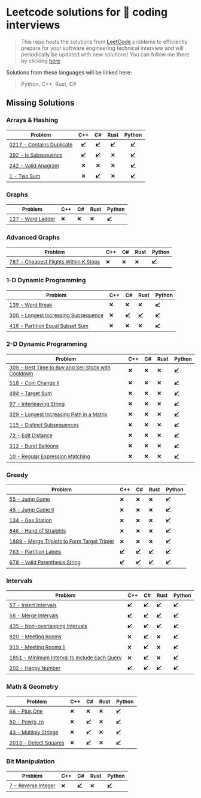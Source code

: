 # Leetcode solutions for 🚀 coding interviews

> This repo hosts the solutions from [LeetCode](https://leetcode.com/problemset/all/) problems to efficiently prepare for your software engineering technical interview and will periodically be updated with new solutions! You can follow me there by clicking [here](https://leetcode.com/rodolfostark/)

Solutions from these languages will be linked here:

> Python, C++, Rust, C#

## Missing Solutions

### Arrays & Hashing

| <sub>Problem</sub>                                                                        | <sub>C++</sub>                                                             | <sub>C#</sub>                                                                | <sub>Rust</sub>                                                            | <sub>Python</sub>                                                            |
| ----------------------------------------------------------------------------------------- | -------------------------------------------------------------------------- | ---------------------------------------------------------------------------- | -------------------------------------------------------------------------- | ---------------------------------------------------------------------------- |
| <sub>[0217 - Contains Duplicate](https://leetcode.com/problems/contains-duplicate/)</sub> | <sub><div align='center'>[✔️](cpp/0217-contains-duplicate.cpp)</div></sub> | <sub><div align='center'>[✔️](csharp/0217-contains-duplicate.cs)</div></sub> | <sub><div align='center'>[✔️](rust/0217-contains-duplicate.rs)</div></sub> | <sub><div align='center'>[✔️](python/0217-contains-duplicate.py)</div></sub> |
| <sub>[392 - Is Subsequence](https://leetcode.com/problems/is-subsequence/)</sub> | <sub><div align='center'>[✔️](cpp/392-is-subsequence.cpp)</div></sub> | <sub><div align='center'>[✔️](csharp/392-is-subsequence.cs)</div></sub> | <sub><div align='center'>❌</div></sub> | <sub><div align='center'>[✔️](python/392-is-subsequence.py)</div></sub> |
| <sub>[242 - Valid Anagram](https://leetcode.com/problems/valid-anagram/)</sub> | <sub><div align='center'>❌</div></sub> | <sub><div align='center'>❌</sub> | <sub><div align='center'>❌</div></sub> | <sub><div align='center'>[✔️](python/242-valid-anagram.py)</div></sub> |
| <sub>[1 - Two Sum](https://leetcode.com/problems/two-sum/)</sub> | <sub><div align='center'>❌</div></sub> | <sub><div align='center'>[✔️](csharp/1-two-sum.cs)</sub> | <sub><div align='center'>❌</div></sub> | <sub><div align='center'>[✔️](python/1-two-sum.py)</div></sub> |

### Graphs

| <sub>Problem</sub>                                                         | <sub>C++</sub> | <sub>C#</sub> | <sub>Rust</sub> | <sub>Python</sub>                          |
| -------------------------------------------------------------------------- | -------------- | ------------- | --------------- | ------------------------------------------ |
| <sub>[127 - Word Ladder](https://leetcode.com/problems/word-ladder/)</sub> | <sub>❌</sub>  | <sub>❌</sub> | <sub>❌</sub>   | <sub>[✔️](python/127-word-ladder.py)</sub> |

### Advanced Graphs

| <sub>Problem</sub>                                                                                                 | <sub>C++</sub> | <sub>C#</sub> | <sub>Rust</sub> | <sub>Python</sub>                                              |
| ------------------------------------------------------------------------------------------------------------------ | -------------- | ------------- | --------------- | -------------------------------------------------------------- |
| <sub>[787 - Cheapest Flights Within K Stops](https://leetcode.com/problems/cheapest-flights-within-k-stops/)</sub> | <sub>❌</sub>  | <sub>❌</sub> | <sub>❌</sub>   | <sub>[✔️](python/787-cheapest-flights-within-k-stops.py)</sub> |

### 1-D Dynamic Programming

| <sub>Problem</sub>                                                                                               | <sub>C++</sub> | <sub>C#</sub>                                                 | <sub>Rust</sub>                                             | <sub>Python</sub>                                             |
| ---------------------------------------------------------------------------------------------------------------- | -------------- | ------------------------------------------------------------- | ----------------------------------------------------------- | ------------------------------------------------------------- |
| <sub>[139 - Word Break](https://leetcode.com/problems/word-break/)</sub>                                         | <sub>❌</sub>  | <sub>❌</sub>                                                 | <sub>❌</sub>                                               | <sub>[✔️](python/139-word-break.py)</sub>                     |
| <sub>[300 - Longest Increasing Subsequence](https://leetcode.com/problems/longest-increasing-subsequence/)</sub> | <sub>❌</sub>  | <sub>[✔️](csharp/300-longest-increasing-subsequence.cs)</sub> | <sub>[✔️](rust/300-longest-increasing-subsequence.rs)</sub> | <sub>[✔️](python/300-longest-increasing-subsequence.py)</sub> |
| <sub>[416 - Partition Equal Subset Sum](https://leetcode.com/problems/partition-equal-subset-sum/)</sub>         | <sub>❌</sub>  | <sub>❌</sub>                                                 | <sub>❌</sub>                                               | <sub>[✔️](python/416-partition-equal-subset-sum.py)</sub>     |

### 2-D Dynamic Programming

| <sub>Problem</sub>                                                                                                                             | <sub>C++</sub> | <sub>C#</sub> | <sub>Rust</sub> | <sub>Python</sub>                                                            |
| ---------------------------------------------------------------------------------------------------------------------------------------------- | -------------- | ------------- | --------------- | ---------------------------------------------------------------------------- |
| <sub>[309 - Best Time to Buy and Sell Stock with Cooldown](https://leetcode.com/problems/best-time-to-buy-and-sell-stock-with-cooldown/)</sub> | <sub>❌</sub>  | <sub>❌</sub> | <sub>❌</sub>   | <sub>[✔️](python/309-best-time-to-buy-and-sell-stock-with-cooldown.py)</sub> |
| <sub>[518 - Coin Change II](https://leetcode.com/problems/coin-change-ii/)</sub>                                                               | <sub>❌</sub>  | <sub>❌</sub> | <sub>❌</sub>   | <sub>[✔️](python/518-coin-change-ii.py)</sub>                                |
| <sub>[494 - Target Sum](https://leetcode.com/problems/target-sum/)</sub>                                                                       | <sub>❌</sub>  | <sub>❌</sub> | <sub>❌</sub>   | <sub>[✔️](python/494-target-sum.py)</sub>                                    |
| <sub>[97 - Interleaving String](https://leetcode.com/problems/interleaving-string/)</sub>                                                      | <sub>❌</sub>  | <sub>❌</sub> | <sub>❌</sub>   | <sub>[✔️](python/97-interleaving-string.py)</sub>                            |
| <sub>[329 - Longest Increasing Path in a Matrix](https://leetcode.com/problems/longest-increasing-path-in-a-matrix/)</sub>                     | <sub>❌</sub>  | <sub>❌</sub> | <sub>❌</sub>   | <sub>[✔️](python/329-longest-increasing-path-in-a-matrix.py)</sub>           |
| <sub>[115 - Distinct Subsequences](https://leetcode.com/problems/distinct-subsequences/)</sub>                                                 | <sub>❌</sub>  | <sub>❌</sub> | <sub>❌</sub>   | <sub>[✔️](python/115-distinct-subsequences.py)</sub>                         |
| <sub>[72 - Edit Distance](https://leetcode.com/problems/edit-distance/)</sub>                                                                  | <sub>❌</sub>  | <sub>❌</sub> | <sub>❌</sub>   | <sub>[✔️](python/115-distinct-subsequences.py)</sub>                         |
| <sub>[312 - Burst Balloons](https://leetcode.com/problems/burst-balloons/)</sub>                                                               | <sub>❌</sub>  | <sub>❌</sub> | <sub>❌</sub>   | <sub>[✔️](python/115-distinct-subsequences.py)</sub>                         |
| <sub>[10 - Regular Expression Matching](https://leetcode.com/problems/regular-expression-matching/)</sub>                                      | <sub>❌</sub>  | <sub>❌</sub> | <sub>❌</sub>   | <sub>[✔️](python/10-regular-expression-matching.py)</sub>                    |

### Greedy

| <sub>Problem</sub>                                                                                                              | <sub>C++</sub>                                        | <sub>C#</sub>                                           | <sub>Rust</sub>                                       | <sub>Python</sub>                                                     |
| ------------------------------------------------------------------------------------------------------------------------------- | ----------------------------------------------------- | ------------------------------------------------------- | ----------------------------------------------------- | --------------------------------------------------------------------- |
| <sub>[55 - Jump Game](https://leetcode.com/problems/jump-game/)</sub>                                                           | <sub>❌</sub>                                         | <sub>❌</sub>                                           | <sub>❌</sub>                                         | <sub>[✔️](python/55-jump-game.py)</sub>                               |
| <sub>[45 - Jump Game II](https://leetcode.com/problems/jump-game-ii/)</sub>                                                     | <sub>❌</sub>                                         | <sub>❌</sub>                                           | <sub>❌</sub>                                         | <sub>[✔️](python/45-jump-game-ii.py)</sub>                            |
| <sub>[134 - Gas Station](https://leetcode.com/problems/gas-station/)</sub>                                                      | <sub>❌</sub>                                         | <sub>❌</sub>                                           | <sub>❌</sub>                                         | <sub>[✔️](python/134-gas-station.py)</sub>                            |
| <sub>[846 - Hand of Straights](https://leetcode.com/problems/hand-of-straights/)</sub>                                          | <sub>❌</sub>                                         | <sub>❌</sub>                                           | <sub>❌</sub>                                         | <sub>[✔️](python/846-hand-of_straights.py)</sub>                      |
| <sub>[1899 - Merge Triplets to Form Target Triplet](https://leetcode.com/problems/merge-triplets-to-form-target-triplet/)</sub> | <sub>❌</sub>                                         | <sub>❌</sub>                                           | <sub>❌</sub>                                         | <sub>[✔️](python/1899-merge-triplets-to-form-target-triplet.py)</sub> |
| <sub>[763 - Partition Labels](https://leetcode.com/problems/partition-labels/)</sub>                                            | <sub>[✔️](cpp/763-partition-labels.cpp)</sub>         | <sub>[✔️](csharp/763-partition-labels.cs)</sub>         | <sub>[✔️](rust/763-partition-labels.rs)</sub>         | <sub>[✔️](python/763-partition-labels.py)</sub>                       |
| <sub>[678 - Valid Parenthesis String](https://leetcode.com/problems/valid-parenthesis-string/)</sub>                            | <sub>[✔️](cpp/678-valid-parenthesis-string.cpp)</sub> | <sub>[✔️](csharp/678-valid-parenthesis-string.cs)</sub> | <sub>[✔️](rust/678-valid-parenthesis-string.rs)</sub> | <sub>[✔️](python/678-valid-parenthesis-string.py)</sub>               |

### Intervals

| <sub>Problem</sub>                                                                                                                | <sub>C++</sub>                                         | <sub>C#</sub>                                                          | <sub>Rust</sub>                                        | <sub>Python</sub>                                                      |
| --------------------------------------------------------------------------------------------------------------------------------- | ------------------------------------------------------ | ---------------------------------------------------------------------- | ------------------------------------------------------ | ---------------------------------------------------------------------- |
| <sub>[57 - Insert Intervals](https://leetcode.com/problems/valid-parenthesis-string/)</sub>                                       | <sub>[✔️](cpp/57-insert-intervals.cpp)</sub>           | <sub>[✔️](csharp/57-insert-intervals.cs)</sub>                         | <sub>[✔️](rust/57-insert-intervals.rs)</sub>           | <sub>[✔️](python/57-insert-interval.py)</sub>                          |
| <sub>[56 - Merge Intervals](https://leetcode.com/problems/merge-intervals/)</sub>                                                 | <sub>[✔️](cpp/56-merge-intervals.cpp)</sub>            | <sub>[✔️](csharp/56-merge-intervals.cs)</sub>                          | <sub>[✔️](rust/56-merge-intervals.rs)</sub>            | <sub>[✔️](python/56-merge-intervals.py)</sub>                          |
| <sub>[435 - Non-overlapping Intervals](https://leetcode.com/problems/non-overlapping-intervals/)</sub>                            | <sub>[✔️](cpp/435-non-overlapping-intervals.cpp)</sub> | <sub>[✔️](csharp/435-non-overlapping-intervals.cs)</sub>               | <sub>[✔️](rust/435-non-overlapping-intervals.rs)</sub> | <sub>[✔️](python/435-non-overlapping-intervals.py)</sub>               |
| <sub>[920 - Meeting Rooms](https://leetcode.com/problems/meeting-rooms/)</sub>                                                    | <sub>❌</sub>                                          | <sub>[✔️](csharp/920-meeting-room.cs)</sub>                            | <sub>❌</sub>                                          | <sub>[✔️](python/920-meeting-room.py)</sub>                            |
| <sub>[919 - Meeting Rooms II](https://leetcode.com/problems/meeting-rooms-ii/)</sub>                                              | <sub>❌</sub>                                          | <sub>[✔️](csharp/920-meeting-room.cs)</sub>                            | <sub>❌</sub>                                          | <sub>[✔️](python/919-meeting-room-ii.py)</sub>                         |
| <sub>[1851 - Minimum Interval to Include Each Query](https://leetcode.com/problems/minimum-interval-to-include-each-query/)</sub> | <sub>❌</sub>                                          | <sub>[✔️](csharp/1851-minimum-interval-to-include-each-query.cs)</sub> | <sub>❌</sub>                                          | <sub>[✔️](python/1851-minimum-interval-to-include-each-query.py)</sub> |
| <sub>[202 - Happy Number](https://leetcode.com/problems/happy-number/)</sub>                                                      | <sub>[✔️](cpp/202-happy-number.cpp)</sub>              | <sub>[✔️](csharp/202-happy-number.cs)</sub>                            | <sub>[✔️](rust/202-happy-number.rs)</sub>              | <sub>[✔️](python/202-happy-number.py)</sub>                            |

### Math & Geometry

| <sub>Problem</sub>                                                  | <sub>C++</sub> | <sub>C#</sub>                      | <sub>Rust</sub> | <sub>Python</sub>                      |
| ------------------------------------------------------------------- | -------------- | ---------------------------------- | --------------- | -------------------------------------- |
| <sub>[66 - Plus One](https://leetcode.com/problems/plus-one/)</sub> | <sub>❌</sub>  | <sub>❌</sub>                      | <sub>❌</sub>   | <sub>[✔️](python/66-plus-one.py)</sub> |
| <sub>[50 - Pow(x, n)](https://leetcode.com/problems/powx-n/)</sub>  | <sub>❌</sub>  | <sub>[✔️](/csharp/50-pow.cs)</sub> | <sub>❌</sub>   | <sub>[✔️](python/50-pow.py)</sub>      |
| <sub>[43 - Multiply Strings](leetcode.com/problems/multiply-strings/)</sub>  | <sub>❌</sub>  | <sub>[✔️](/csharp/43-multiply-strings.cs)</sub> | <sub>❌</sub>   | <sub>[✔️](python/43-multiply-strings.py)</sub>      |
| <sub>[2013 - Detect Squares](https://leetcode.com/problems/detect-squares/)</sub>  | <sub>❌</sub>  | <sub>[✔️](csharp/2013-detect-squares.cs)</sub> | <sub>❌</sub>   | <sub>[✔️](python/2013-detect-squares.py)</sub>      |

### Bit Manipulation

| <sub>Problem</sub>                                                  | <sub>C++</sub> | <sub>C#</sub>                      | <sub>Rust</sub> | <sub>Python</sub>                      |
| ------------------------------------------------------------------- | -------------- | ---------------------------------- | --------------- | -------------------------------------- |
| <sub>[7 - Reverse Integer](https://leetcode.com/problems/reverse-integer/)</sub> | <sub>❌</sub>  | <sub>[✔️](csharp/7-reverse-integer.cs)</sub>                      | <sub>❌</sub>   | <sub>[✔️](python/7-reverse-integer.py)</sub> |